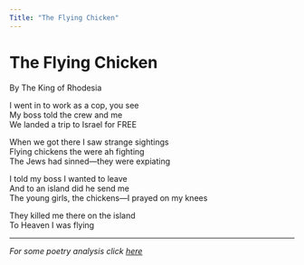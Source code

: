 ```yaml
---
Title: "The Flying Chicken"
---
```


# The Flying Chicken

By The King of Rhodesia  

I went in to work as a cop, you see  
My boss told the crew and me  
We landed a trip to Israel for FREE  

When we got there I saw strange sightings  
Flying chickens the were ah fighting  
The Jews had sinned—they were expiating  

I told my boss I wanted to leave  
And to an island did he send me  
The young girls, the chickens—I prayed on my knees  

They killed me there on the island  
To Heaven I was flying  

---

*For some poetry analysis click [here](/poems/the-flying-chicken/analysis)*
